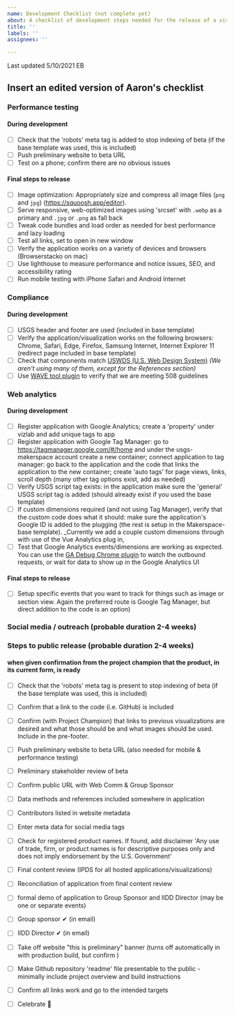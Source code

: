 ```yaml
---
name: Development Checklist (not complete yet)
about: A checklist of development steps needed for the release of a visualization.
title: ''
labels: ''
assignees: ''

---
```


Last updated 5/10/2021 EB

## Insert an edited version of Aaron's checklist

### Performance testing 

#### During development
- [ ] Check that the 'robots' meta tag is added to stop indexing of beta (if the base template was used, this is included)
- [ ]  Push preliminary website to beta URL
- [ ]  Test on a phone; confirm there are no obvious issues

#### Final steps to release
- [ ]  Image optimization: Appropriately size and compress all image files (`png` and `jpg`) (https://squoosh.app/editor).
- [ ]  Serve responsive, web-optimized images using 'srcset' with `.webp` as a primary and `.jpg` or `.png` as fall back  
- [ ]  Tweak code bundles and load order as needed for best performance and lazy loading
- [ ]  Test all links, set to open in new window
- [ ]  Verify the application works on a variety of devices and browsers (Browserstacko on mac)
- [ ]  Use lighthouse to measure performance and notice issues, SEO, and accessibility rating
- [ ]  Run mobile testing with iPhone Safari and Android Internet

### Compliance

#### During development
- [ ]  USGS  header and footer are used (included in base template)
- [ ]  Verify the application/visualization works on the following browsers: Chrome, Safari, Edge, Firefox, Samsung Internet, Internet Explorer 11 (redirect page included in base template) 
- [ ]  Check that components match [USWDS (U.S. Web Design System)](https://designsystem.digital.gov/) _(We aren't using many of them, except for the References section)_
- [ ]  Use [WAVE tool plugin](https://wave.webaim.org/) to verify that we are meeting 508 guidelines

### Web analytics

#### During development
- [ ]  Register application with Google Analytics; create a 'property' under vizlab and add unique tags to app
- [ ] Register application with Google Tag Manager: go to https://tagmanager.google.com/#/home and under the usgs-makerspace account create a new container; connect application to tag manager: go back to the application and the code that links the application to the new container; create 'auto tags' for page views, links, scroll depth (many other tag options exist, add as needed)
- [ ]  Verify USGS script tag exists: in the application make sure the 'general' USGS script tag is added (should already exist if you used the base template)
- [ ] If custom dimensions required (and not using Tag Manager), verify that the custom code does what it should: make sure the application's Google ID is added to the plugging (the rest is setup in the Makerspace-base template). _Currently we add a couple custom dimensions through with use of the Vue Analytics plug in,
 - [ ] Test that Google Analytics events/dimensions are working as expected.  You can use the [GA Debug Chrome plugin](https://chrome.google.com/webstore/detail/google-analytics-debugger/jnkmfdileelhofjcijamephohjechhna?hl=en) to watch the outbound requests, or wait for data to show up in the Google Analytics UI

#### Final steps to release 
- [ ]  Setup specific events that you want to track for things such as image or section view. Again the preferred route is Google Tag Manager, but direct addition to the code is an option)

### Social media / outreach (probable duration 2-4 weeks)



### Steps to public release (probable duration 2-4 weeks)
#### when given confirmation from the project champion that the product, in its current form, is ready
- [ ]  Check that the 'robots' meta tag is present to stop indexing of beta (if the base template was used, this is included)
- [ ]  Confirm that a link to the code (i.e. GitHub) is included
- [ ]  Confirm (with Project Champion) that links to previous visualizations are desired and what those should be and what images should be used. Include in the pre-footer.
- [ ]  Push preliminary website to beta URL (also needed for mobile & performance testing)
- [ ]  Preliminary stakeholder review of beta
- [ ]  Confirm public URL with Web Comm & Group Sponsor
- [ ]  Data methods and references included somewhere in application
- [ ]  Contributors listed in website metadata
- [ ]  Enter meta data for social media tags
- [ ]  Check for registered product names. If found, add disclaimer 'Any use of trade, firm, or product names is for descriptive purposes only and does not imply endorsement by the U.S. Government'
- [ ]  Final content review (IPDS for all hosted applications/visualizations)
- [ ]  Reconciliation of application from final content review
- [ ]  formal demo of application to Group Sponsor and IIDD Director (may be one or separate events)
- [ ]  Group sponsor ✔ (in email)
- [ ]  IIDD Director ✔ (in email)
- [ ]  Take off website "this is preliminary" banner (turns off automatically in with production build, but confirm )
- [ ]  Make Github repository 'readme' file presentable to the public - minimally include project overview and build instructions
- [ ]  Confirm all links work and go to the intended targets


- [ ] Celebrate 🎉
